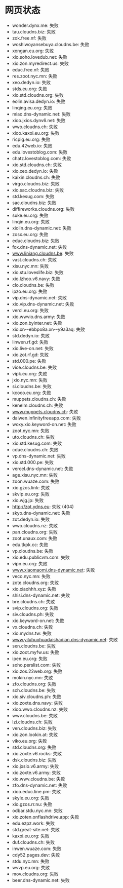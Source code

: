 # 网页状态
- wonder.dynx.me: 失败
- tau.cloudns.biz: 失败
- zok.free.nf: 失败
- woshiwoyansebuya.cloudns.be: 失败
- xongan.eu.org: 失败
- xio.soho.lovedub.net: 失败
- xio.zon.myredirect.us: 失败
- educ.free.nf: 失败
- res.zoot.nyc.mn: 失败
- xeo.dedyn.io: 失败
- stds.eu.org: 失败
- xio.std.cloudns.org: 失败
- eolin.avisa.dedyn.io: 失败
- linqing.eu.org: 失败
- miao.dns-dynamic.net: 失败
- xioo.jxios.dynv6.net: 失败
- wwo.cloudns.ch: 失败
- xioo.kaxoi.eu.org: 失败
- ricpig.eu.org: 失败
- edu.42web.io: 失败
- edu.lovestoblog.com: 失败
- chatz.lovestoblog.com: 失败
- xio.std.cloudns.ch: 失败
- xio.xeo.dedyn.io: 失败
- kaixin.cloudns.ch: 失败
- virgo.cloudns.biz: 失败
- xio.sac.cloudns.biz: 失败
- std.kesug.com: 失败
- sac.cloudns.biz: 失败
- diffireworks.cloudns.org: 失败
- suke.eu.org: 失败
- linqin.eu.org: 失败
- xiolin.dns-dynamic.net: 失败
- zosx.eu.org: 失败
- educ.cloudns.biz: 失败
- fox.dns-dynamic.net: 失败
- www.liniang.cloudns.be: 失败
- vast.cloudns.ch: 失败
- xisu.nyc.mn: 失败
- xio.stu.loveslife.biz: 失败
- xio.lzhoo.v6.navy: 失败
- clo.cloudns.be: 失败
- ipzo.eu.org: 失败
- vip.dns-dynamic.net: 失败
- xio.vip.dns-dynamic.net: 失败
- vercl.eu.org: 失败
- xio.wwvio.dns.army: 失败
- xio.zon.byinter.net: 失败
- xio.xn--ebbpo8a.xn--y9a3aq: 失败
- std.dedyn.io: 失败
- linwen.rf.gd: 失败
- xio.live-on.net: 失败
- xio.zot.rf.gd: 失败
- std.000.pe: 失败
- vice.cloudns.be: 失败
- vipk.eu.org: 失败
- jxio.nyc.mn: 失败
- si.cloudns.be: 失败
- kcoco.eu.org: 失败
- muppets.cloudns.ch: 失败
- kenelm.cloudns.ch: 失败
- www.muppets.cloudns.ch: 失败
- daiwen.infinityfreeapp.com: 失败
- woxy.xio.keyword-on.net: 失败
- zoot.nyc.mn: 失败
- uto.cloudns.ch: 失败
- xio.std.kesug.com: 失败
- cdue.cloudns.ch: 失败
- vp.dns-dynamic.net: 失败
- xio.std.000.pe: 失败
- vercel.dns-dynamic.net: 失败
- age.xisu.nyc.mn: 失败
- zoon.wuaze.com: 失败
- xio.gzos.link: 失败
- skvip.eu.org: 失败
- xio.wjg.jp: 失败
- http://zot.ydns.eu: 失败 (404)
- skyo.dns-dynamic.net: 失败
- zot.dedyn.io: 失败
- wwo.cloudns.nz: 失败
- pan.cloudns.org: 失败
- zoot.unaux.com: 失败
- edu.tkpk.cc: 失败
- vp.cloudns.be: 失败
- xio.edu.publicvm.com: 失败
- vipn.eu.org: 失败
- www.xiaomaomi.dns-dynamic.net: 失败
- veco.nyc.mn: 失败
- zote.cloudns.org: 失败
- xio.xiaohhh.xyz: 失败
- shisi.dns-dynamic.net: 失败
- bre.cloudns.ch: 失败
- svip.cloudns.org: 失败
- siv.cloudns.ph: 失败
- xio.keyword-on.net: 失败
- vx.cloudns.ch: 失败
- xio.mydns.tw: 失败
- www.yiluhuohuadaishadian.dns-dynamic.net: 失败
- sen.cloudns.be: 失败
- xio.zoot.myfw.us: 失败
- ipen.eu.org: 失败
- soho.perslist.com: 失败
- xio.zos.22web.org: 失败
- mokin.nyc.mn: 失败
- zfo.cloudns.org: 失败
- sch.cloudns.be: 失败
- xio.siv.cloudns.ph: 失败
- xio.zoxte.dns.navy: 失败
- xioo.wwo.cloudns.nz: 失败
- wwv.cloudns.be: 失败
- lzi.cloudns.ch: 失败
- ven.cloudns.biz: 失败
- xio.zon.lookin.at: 失败
- viko.eu.org: 失败
- std.cloudns.org: 失败
- xio.zoxte.v6.rocks: 失败
- dsk.cloudns.biz: 失败
- xio.jxsio.v6.army: 失败
- xio.zoxte.v6.army: 失败
- xio.wwv.cloudns.be: 失败
- zfo.dns-dynamic.net: 失败
- xioo.educ.line.pm: 失败
- skyle.eu.org: 失败
- xio.gzos.rr.nu: 失败
- odbar.stdu.nyc.mn: 失败
- xio.zoten.onflashdrive.app: 失败
- edu.ezpz.work: 失败
- std.great-site.net: 失败
- kaxoi.eu.org: 失败
- duf.cloudns.ch: 失败
- inwen.wuaze.com: 失败
- cdy52.pages.dev: 失败
- stdu.nyc.mn: 失败
- wvvp.eu.org: 失败
- mov.cloudns.org: 失败
- beer.dns-dynamic.net: 失败

